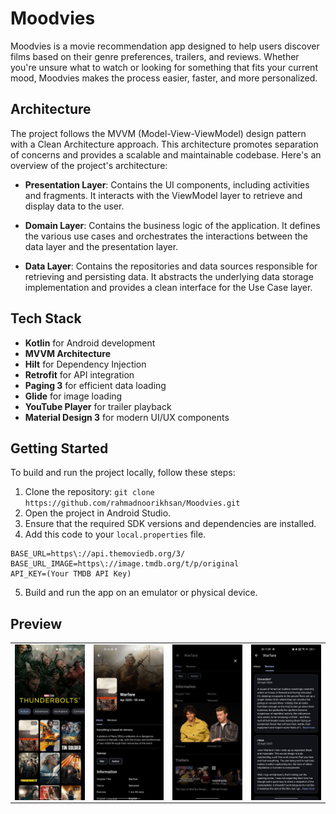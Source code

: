 # Moodvies
Moodvies is a movie recommendation app designed to help users discover films based on their genre preferences, trailers, and reviews. Whether you're unsure what to watch or looking for something that fits your current mood, Moodvies makes the process easier, faster, and more personalized.

## Architecture
The project follows the MVVM (Model-View-ViewModel) design pattern with a Clean Architecture approach. This architecture promotes separation of concerns and provides a scalable and maintainable codebase. Here's an overview of the project's architecture:

- **Presentation Layer**: Contains the UI components, including activities and fragments. It interacts with the ViewModel layer to retrieve and display data to the user.

- **Domain Layer**: Contains the business logic of the application. It defines the various use cases and orchestrates the interactions between the data layer and the presentation layer.

- **Data Layer**: Contains the repositories and data sources responsible for retrieving and persisting data. It abstracts the underlying data storage implementation and provides a clean interface for the Use Case layer.

## Tech Stack

- **Kotlin** for Android development
- **MVVM Architecture**
- **Hilt** for Dependency Injection
- **Retrofit** for API integration
- **Paging 3** for efficient data loading
- **Glide** for image loading
- **YouTube Player** for trailer playback
- **Material Design 3** for modern UI/UX components

## Getting Started
To build and run the project locally, follow these steps:

1. Clone the repository: `git clone https://github.com/rahmadnoorikhsan/Moodvies.git`
2. Open the project in Android Studio.
3. Ensure that the required SDK versions and dependencies are installed.
4. Add this code to your `local.properties` file.
```
BASE_URL=https\://api.themoviedb.org/3/
BASE_URL_IMAGE=https\://image.tmdb.org/t/p/original
API_KEY=(Your TMDB API Key)
```
5. Build and run the app on an emulator or physical device.

## Preview
<table>
    <tr>
        <td><img src="https://raw.githubusercontent.com/rahmadnoorikhsan/Moodvies/refs/heads/master/screenshots/home.jpg" align="center" alt="4"</td>
        <td><img src="https://raw.githubusercontent.com/rahmadnoorikhsan/Moodvies/refs/heads/master/screenshots/detail.jpg" align="center" alt="4"</td>
        <td><img src="https://raw.githubusercontent.com/rahmadnoorikhsan/Moodvies/refs/heads/master/screenshots/trailer.jpg" align="center" alt="4"</td>
        <td><img src="https://raw.githubusercontent.com/rahmadnoorikhsan/Moodvies/refs/heads/master/screenshots/reviews.jpg" align="center" alt="4"</td>
    </tr>
<table>
